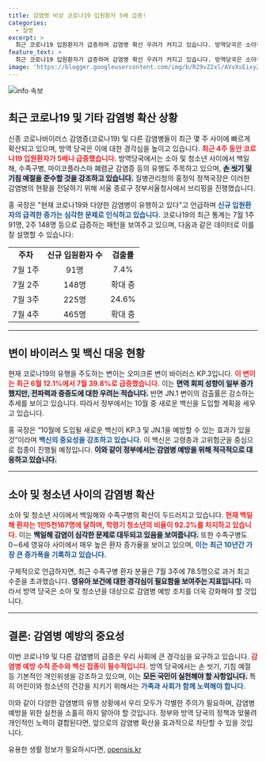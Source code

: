 ```yaml
---
title: 감염병 비상 코로나19 입원환자 5배 급증!
categories:
  - 질병
excerpt: >
  최근 코로나19 입원환자가 급증하며 감염병 확산 우려가 커지고 있습니다. 방역당국은 소아청소년 및 영유아를 중심으로 백일해와 수족구병 유행도 경고하며, 예방수칙 준수를 강조했습니다. 새로운 백신 도입도 예정되어 있습니다.
feature_text: >
  최근 코로나19 입원환자가 급증하며 감염병 확산 우려가 커지고 있습니다. 방역당국은 소아청소년 및 영유아를 중심으로 백일해와 수족구병 유행도 경고하며, 예방수칙 준수를 강조했습니다. 새로운 백신 도입도 예정되어 있습니다.
image: 'https://blogger.googleusercontent.com/img/b/R29vZ2xl/AVvXsEixyZcFfHzMRdzZMjFBmAUKJYCLCGyLL1o632UiGVXcaFdKo_bkvkuCioo0uUKlGfBVcT3P84aROyZIXSBEx3Aw5nCQ3pTgDom1WDC4m8eifvWiAmWEEVb4x6G_l8C0QH225ldMjyaFvpxGEBGNO37VmDTDMHGhJPq73UglMfDca1-0aw/s1600/blogspot.png'
---
```


<p><img src="https://blogger.googleusercontent.com/img/b/R29vZ2xl/AVvXsEixyZcFfHzMRdzZMjFBmAUKJYCLCGyLL1o632UiGVXcaFdKo_bkvkuCioo0uUKlGfBVcT3P84aROyZIXSBEx3Aw5nCQ3pTgDom1WDC4m8eifvWiAmWEEVb4x6G_l8C0QH225ldMjyaFvpxGEBGNO37VmDTDMHGhJPq73UglMfDca1-0aw/s1600/blogspot.png" alt="info 속보" /></p>

<h2 data-ke-size="size26">최근 코로나19 및 기타 감염병 확산 상황</h2>

<p data-ke-size="size16">신종 코로나바이러스 감염증(코로나19) 및 다른 감염병들이 최근 몇 주 사이에 빠르게 확산되고 있으며, 방역 당국은 이에 대한 경각심을 높이고 있습니다. <b><span style="color: #ee2323;">최근 4주 동안 코로나19 입원환자가 5배나 급증했습니다.</span></b> 방역당국에서는 소아 및 청소년 사이에서 백일해, 수족구병, 마이코플라스마 폐렴균 감염증 등의 유행도 주목하고 있으며, <b><span style="background-color: #21538527;">손 씻기 및 기침 예절을 준수할 것을 강조하고 있습니다.</span></b> 질병관리청의 홍정익 정책국장은 이러한 감염병의 현황을 전달하기 위해 서울 종로구 정부서울청사에서 브리핑을 진행했습니다.</p>

<p data-ke-size="size16">홍 국장은 "현재 코로나19와 다양한 감염병이 유행하고 있다"고 언급하며 <b><span style="color: #1a5490;">신규 입원환자의 급격한 증가는 심각한 문제로 인식하고 있습니다.</span></b> 코로나19의 최근 통계는 7월 1주 91명, 2주 148명 등으로 급증하는 패턴을 보여주고 있으며, 다음과 같은 데이터로 이를 잘 설명할 수 있습니다:</p>

<table>
<tr>
<td style="text-align: center; height: 17px;"><b>주차</b></td>
<td style="text-align: center; height: 17px;"><b>신규 입원환자 수</b></td>
<td style="text-align: center; height: 17px;"><b>검출률</b></td>
</tr>
<tr>
<td style="text-align: center; height: 17px;">7월 1주</td>
<td style="text-align: center; height: 17px;">91명</td>
<td style="text-align: center; height: 17px;">7.4%</td>
</tr>
<tr>
<td style="text-align: center; height: 17px;">7월 2주</td>
<td style="text-align: center; height: 17px;">148명</td>
<td style="text-align: center; height: 17px;">확대 중</td>
</tr>
<tr>
<td style="text-align: center; height: 17px;">7월 3주</td>
<td style="text-align: center; height: 17px;">225명</td>
<td style="text-align: center; height: 17px;">24.6%</td>
</tr>
<tr>
<td style="text-align: center; height: 17px;">7월 4주</td>
<td style="text-align: center; height: 17px;">465명</td>
<td style="text-align: center; height: 17px;">확대 중</td>
</tr>
</table>

<hr>

<h2 data-ke-size="size26">변이 바이러스 및 백신 대응 현황</h2>

<p data-ke-size="size16">현재 코로나19의 유행을 주도하는 변이는 오미크론 변이 바이러스 KP.3입니다. <b><span style="color: #ee2323;">이 변이는 최근 6월 12.1%에서 7월 39.8%로 급증했습니다.</span></b> 이는 <b><span style="background-color: #21538527;">면역 회피 성향이 일부 증가했지만, 전파력과 중증도에 대한 우려는 적습니다.</span></b> 반면 JN.1 변이의 검출률은 감소하는 추세를 보이고 있습니다. 따라서 정부에서는 10월 중 새로운 백신을 도입할 계획을 세우고 있습니다.</p>

<p data-ke-size="size16">홍 국장은 “10월에 도입될 새로운 백신이 KP.3 및 JN.1을 예방할 수 있는 효과가 있을 것”이라며 <b><span style="color: #1a5490;">백신의 중요성을 강조하고 있습니다.</span></b> 이 백신은 고령층과 고위험군을 중심으로 접종이 진행될 예정입니다. <b><span style="background-color: #21538527;">이와 같이 정부에서는 감염병 예방을 위해 적극적으로 대응하고 있습니다.</span></b></p>

<hr>

<h2 data-ke-size="size26">소아 및 청소년 사이의 감염병 확산</h2>

<p data-ke-size="size16">소아 및 청소년 사이에서 백일해와 수족구병의 확산이 두드러지고 있습니다. <b><span style="color: #ee2323;">현재 백일해 환자는 1만5천167명에 달하며, 학령기 청소년의 비율이 92.2%를 차지하고 있습니다.</span></b> 이는 <b><span style="background-color: #21538527;">백일해 감염이 심각한 문제로 대두되고 있음을 보여줍니다.</span></b> 또한 수족구병도 0∼6세 영유아 사이에서 매우 높은 환자 증가율을 보이고 있으며, <b><span style="color: #1a5490;">이는 최근 10년간 가장 큰 증가폭을 기록하고 있습니다.</span></b></p>

<p data-ke-size="size16">구체적으로 언급하자면, 최근 수족구병 환자 분율은 7월 3주에 78.5명으로 과거 최고 수준을 초과했습니다. <b><span style="background-color: #21538527;">영유아 보건에 대한 경각심이 필요함을 보여주는 지표입니다.</span></b> 따라서 방역 당국은 소아 및 청소년을 대상으로 감염병 예방 조치를 더욱 강화해야 할 것입니다.</p>

<hr>

<h2 data-ke-size="size26">결론: 감염병 예방의 중요성</h2>

<p data-ke-size="size16">이번 코로나19 및 다른 감염병의 급증은 우리 사회에 큰 경각심을 요구하고 있습니다. <b><span style="color: #ee2323;">감염병 예방 수칙 준수와 백신 접종이 필수적입니다.</span></b> 방역 당국에서는 손 씻기, 기침 예절 등 기본적인 개인위생을 강조하고 있으며, 이는 <b><span style="background-color: #21538527;">모든 국민이 실천해야 할 사항입니다.</span></b> 특히 어린이와 청소년의 건강을 지키기 위해서는 <b><span style="color: #1a5490;">가족과 사회가 함께 노력해야 합니다.</span></b></p>

<p data-ke-size="size16">이와 같이 다양한 감염병의 유행 상황에서 우리 모두가 각별한 주의가 필요하며, 감염병 예방을 위한 실천을 소홀히 하지 말아야 할 것입니다. 정부와 방역 당국의 정책과 맞물려 개인적인 노력이 결합된다면, 앞으로의 감염병 확산을 효과적으로 차단할 수 있을 것입니다.</p>
유용한 생활 정보가 필요하시다면, <a href="https://opensis.kr" rel="dofollow">opensis.kr</a>


